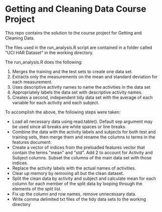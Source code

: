 Getting and Cleaning Data Course Project
=====================================================

This repo contains the solution to the course project for Getting and Cleaning Data.

The files used in the run_analysis.R script are contained in a folder called "UCI HAR Dataset" in the working directory. 

The run_analysis.R does the following:

1. Merges the training and the test sets to create one data set.
2. Extracts only the measurements on the mean and standard deviation for each measurement. 
3. Uses descriptive activity names to name the activities in the data set
4. Appropriately labels the data set with descriptive activity names. 
5. Creates a second, independent tidy data set with the average of each variable for each activity and each subject. 

To accomplish the above, the following steps were taken:

* Load all necessary data using read.table(). Default sep argument may be used since all breaks are white spaces or line breaks.
* Combine the data with the activity labels and subjects for both test and training sets, then merge them and rename the columns to terms in the features document.
* Create a vector of indices from the preloaded features vector that contain the terms "mean" and "std". Add 2 to account for Activity and Subject columns. Subset the columns of the main data set with those indices.
* Replace the activity labels with the actual names of activities.
* Clear up memory by removing all but the clean dataset.
* Split the clean data by activity and subject and calculate mean for each column for each member of the split data by looping through the elements of the split list.
* Fix up the column and row names, remove unnecessary data.
* Write comma delimited txt files of the tidy data sets to the working directory